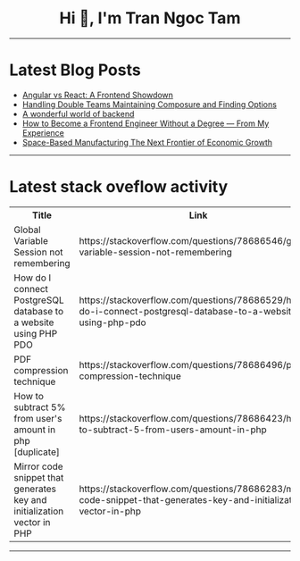 <h1 align="center">Hi 👋, I'm Tran Ngoc Tam</h1>

---

# Latest Blog Posts 
<!-- BLOG-POST-LIST:START -->
- [Angular vs React: A Frontend Showdown](https://dev.to/aminah_rashid_049c0e6deff/angular-vs-react-a-frontend-showdown-cpf)
- [Handling Double Teams Maintaining Composure and Finding Options](https://dev.to/quantumcybersolution/handling-double-teams-maintaining-composure-and-finding-options-1p37)
- [A wonderful world of backend](https://dev.to/patricekalwira/a-wonderful-world-of-backend-2nff)
- [How to Become a Frontend Engineer Without a Degree — From My Experience](https://dev.to/codebymedu/how-to-become-a-frontend-engineer-without-a-degree-from-my-experience-4kfc)
- [Space-Based Manufacturing The Next Frontier of Economic Growth](https://dev.to/quantumcybersolution/space-based-manufacturing-the-next-frontier-of-economic-growth-53nn)
<!-- BLOG-POST-LIST:END -->

---

# Latest stack oveflow activity
<table>
  <tr><th>Title</th><th>Link</th></tr>
  <!-- STACKOVERFLOW:START --><tr><td>Global Variable Session not remembering</td><td>https://stackoverflow.com/questions/78686546/global-variable-session-not-remembering</td></tr><tr><td>How do I connect PostgreSQL database to a website using PHP PDO</td><td>https://stackoverflow.com/questions/78686529/how-do-i-connect-postgresql-database-to-a-website-using-php-pdo</td></tr><tr><td>PDF compression technique</td><td>https://stackoverflow.com/questions/78686496/pdf-compression-technique</td></tr><tr><td>How to subtract 5% from user&#39;s amount in php [duplicate]</td><td>https://stackoverflow.com/questions/78686423/how-to-subtract-5-from-users-amount-in-php</td></tr><tr><td>Mirror code snippet that generates key and initialization vector in PHP</td><td>https://stackoverflow.com/questions/78686283/mirror-code-snippet-that-generates-key-and-initialization-vector-in-php</td></tr><!-- STACKOVERFLOW:END -->
</table>

---


